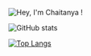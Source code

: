 ![Hey, I'm Chaitanya !](https://pimp-my-readme.webapp.io/pimp-my-readme/sliding-text?emojis=1f64b-200d-2642-fe0f&text=Hey%252C%2520I%27m%2520Chaitanya%2520%21)

![GitHub stats](https://github-readme-stats.vercel.app/api?username=ChaitanyaJoshiX&show_icons=true&theme=merko)

[![Top Langs](https://github-readme-stats.vercel.app/api/top-langs/?username=ChaitanyaJoshiX&layout=compact)](https://github.com/ChaitanyaJoshiX/github-readme-stats)

